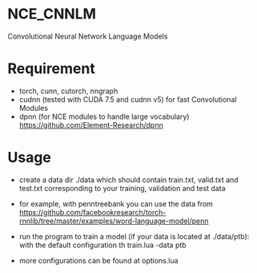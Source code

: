 # NCE_CNNLM
Convolutional Neural Network Language Models

# Requirement

- torch, cunn, cutorch, nngraph
- cudnn (tested with CUDA 7.5 and cudnn v5) for fast Convolutional Modules
- dpnn (for NCE modules to handle large vocabulary) https://github.com/Element-Research/dpnn

# Usage

- create a data dir ./data which should contain train.txt, valid.txt and test.txt corresponding to your training, validation and test data
- for example, with penntreebank you can use the data from https://github.com/facebookresearch/torch-rnnlib/tree/master/examples/word-language-model/penn
- run the program to train a model (if your data is located at ./data/ptb): with the default configuration
  th train.lua -data ptb  

- more configurations can be found at options.lua
